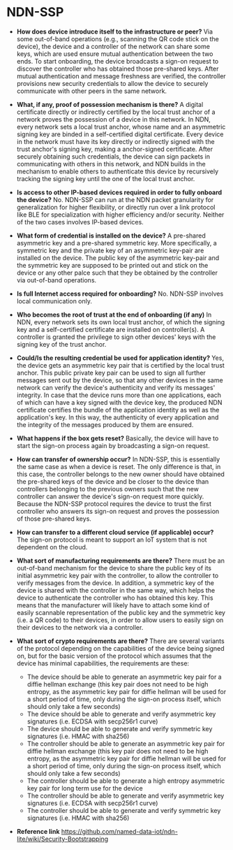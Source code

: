 
# NDN-SSP

* **How does device introduce itself to the infrastructure or peer?**
  Via some out-of-band operations (e.g., scanning the QR code stick on the device), the device and a controller of the network can share some keys, which are used ensure mutual authentication between the two ends. To start onboarding, the device broadcasts a sign-on request to discover the controller who has obtained those pre-shared keys. After mutual authentication and message freshness are verified, the controller provisions new security credentials to allow the device to securely communicate with other peers in the same network.

* **What, if any, proof of possession mechanism is there?**
  A digital certificate directly or indirectly certified by the local trust anchor of a network proves the possession of a device in this network.
  In NDN, every network sets a local trust anchor, whose name and an asymmetric signing key are binded in a self-certified digital certificate. Every device in the network must have its key directly or indirectly signed with the trust anchor's signing key, making a anchor-signed certificate. After securely obtaining such credentials, the device can sign packets in communicating with others in this network, and NDN builds in the mechanism to enable others to authenticate this device by recursively tracking the signing key until the one of the local trust anchor. 

* **Is access to other IP-based devices required in order to fully onboard the device?**
  No. NDN-SSP can run at the NDN packet granularity for generalization for higher flexibility, or directly run over a link protocol like BLE for specialization with higher efficiency and/or security. Neither of the two cases involves IP-based devices.

* **What form of credential is installed on the device?**
  A pre-shared asymmetric key and a pre-shared symmetric key. More specifically, a symmetric key and the private key of an asymmetric key-pair are installed on the device. The public key of the asymmetric key-pair and the symmetric key are supposed to be printed out and stick on the device or any other palce such that they be obtained by the controller via out-of-band operations.

* **Is full Internet access required for onboarding?**
  No. NDN-SSP involves local communication only. 

* **Who becomes the root of trust at the end of onboarding (if any)**
  In NDN, every network sets its own local trust anchor, of which the signing key and a self-certified certificate are installed on controller(s). A controller is granted the privilege to sign other devices' keys with the signing key of the trust anchor. 

* **Could/Is the resulting credential be used for application identity?**
  Yes, the device gets an asymmetric key pair that is certified by the local trust anchor. This public private key pair can be used to sign all further messages sent out by the device, so that any other devices in the same network can verify the device's authenticity and verify its messages' integrity. In case that the device runs more than one applications, each of which can have a key signed with the device key, the produced NDN certificate certifies the bundle of the application identity as well as the application's key. In this way, the authenticity of every application and the integrity of the messages produced by them are ensured.  

* **What happens if the box gets reset?**
  Basically, the device will have to start the sign-on process again by broadcasting a sign-on request.

* **How can transfer of ownership occur?**
  In NDN-SSP, this is essentially the same case as when a device is reset. The only difference is that, in this case, the controller belongs to the new owner should have obtained the pre-shared keys of the device and be closer to the device than controllers belonging to the previous owners such that the new controller can answer the device's sign-on request more quickly. Because the NDN-SSP protocol requires the device to trust the first controller who answers its sign-on request and proves the possession of those pre-shared keys. 

* **How can transfer to a different cloud service (if applicable) occur?**
  The sign-on protocol is meant to support an IoT system that is not dependent on the cloud.

* **What sort of manufacturing requirements are there?**
  There must be an out-of-band mechanism for the device to share the public key of its initial asymmetric key pair with the controller, to allow the controller to verify messages from the device. In addition, a symmetric key of the device is shared with the controller in the same way, which helps the device to authenticate the controller who has obtained this key. This means that the manufacturer will likely have to attach some kind of easily scannable representation of the public key and the symmetric key (i.e. a QR code) to their devices, in order to allow users to easily sign on their devices to the network via a controller.

* **What sort of crypto requirements are there?**
  There are several variants of the protocol depending on the capabilities of the device being signed on, but for the basic version of the protocol which assumes that the device has minimal capabilities, the requirements are these:
    * The device should be able to generate an asymmetric key pair for a diffie hellman exchange (this key pair does not need to be high entropy, as the asymmetric key pair for diffie hellman will be used for a short period of time, only during the sign-on process itself, which should only take a few seconds)
    * The device should be able to generate and verify asymmetric key signatures (i.e. ECDSA with secp256r1 curve)
    * The device should be able to generate and verify symmetric key signatures (i.e. HMAC with sha256)
    * The controller should be able to generate an asymmetric key pair for diffie hellman exchange (this key pair does not need to be high entropy, as the asymmetric key pair for diffie hellman will be used for a short period of time, only during the sign-on process itself, which should only take a few seconds)
    * The controller should be able to generate a high entropy asymmetric key pair for long term use for the device
    * The controller should be able to generate and verify asymmetric key signatures (i.e. ECDSA with secp256r1 curve)
    * The controller should be able to generate and verify symmetric key signatures (i.e. HMAC with sha256)

* **Reference link**
https://github.com/named-data-iot/ndn-lite/wiki/Security-Bootstrapping
